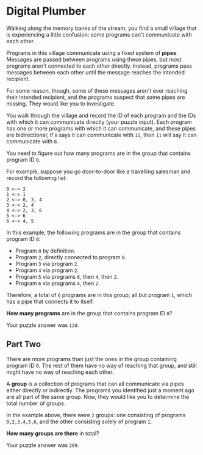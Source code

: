 # Digital Plumber

Walking along the memory banks of the stream, you find a small
village that is experiencing a little confusion: some programs can't
communicate with each other.

Programs in this village communicate using a fixed system of __pipes__.
Messages are passed between programs using these pipes, but most
programs aren't connected to each other directly. Instead, programs
pass messages between each other until the message reaches the intended
recipient.

For some reason, though, some of these messages aren't ever reaching
their intended recipient, and the programs suspect that some pipes
are missing. They would like you to investigate.

You walk through the village and record the ID of each program and the
IDs with which it can communicate directly (your puzzle input). Each
program has one or more programs with which it can communicate, and
these pipes are bidirectional; if `8` says it can communicate
with `11`, then `11` will say it can communicate with `8`.

You need to figure out how many programs are in the group that
contains program ID `0`.

For example, suppose you go door-to-door like a travelling salesman
and record the following list:

```
0 <-> 2
1 <-> 1
2 <-> 0, 3, 4
3 <-> 2, 4
4 <-> 2, 3, 6
5 <-> 6
6 <-> 4, 5
```
In this example, the following programs are in the group that
contains program ID `0`:

 - Program `0` by definition.
 - Program `2`, directly connected to program `0`.
 - Program `3` via program `2`.
 - Program `4` via program `2`.
 - Program `5` via programs `6`, then `4`, then `2`.
 - Program `6` via programs `4`, then `2`.

Therefore, a total of `6` programs are in this group; all but
program `1`, which has a pipe that connects it to itself.

__How many programs__ are in the group that contains program ID `0`?

Your puzzle answer was `128`.

## Part Two

There are more programs than just the ones in the group
containing program ID `0`. The rest of them have no way of
reaching that group, and still might have no way of reaching each other.

A __group__ is a collection of programs that can all
communicate via pipes either directly or indirectly. The
programs you identified just a moment ago are all part of the
same group. Now, they would like you to determine the total number
of groups.

In the example above, there were `2` groups: one consisting of
programs `0,2,3,4,5,6`, and the other consisting solely of program `1`.

__How many groups are there__ in total?

Your puzzle answer was `209`.
